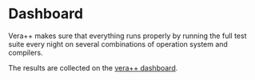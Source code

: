 Dashboard
=========

Vera++ makes sure that everything runs properly by running the full test suite every night on several combinations of operation system and compilers.

The results are collected on the [vera++ dashboard](http://my.cdash.org/index.php?project=vera%2B%2B).
